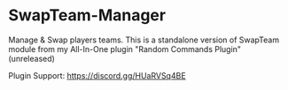 # SwapTeam-Manager
Manage &amp; Swap players teams. This is a standalone version of SwapTeam module from my All-In-One plugin "Random Commands Plugin" (unreleased)

Plugin Support: https://discord.gg/HUaRVSq4BE
